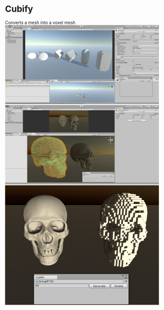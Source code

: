 # Cubify
Converts a mesh into a voxel mesh
![alt text](https://github.com/Andy-Roger/Images/blob/master/CubifyImage.png)
![alt text](https://github.com/Andy-Roger/Images/blob/master/CubifySkullSide.png)
![alt text](https://github.com/Andy-Roger/Images/blob/master/CubifySkull.png)
